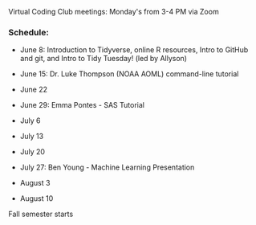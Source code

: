 Virtual Coding Club meetings: Monday's from 3-4 PM via Zoom

### Schedule:

- June 8: Introduction to Tidyverse, online R resources, Intro to GitHub and git, and Intro to Tidy Tuesday! (led by Allyson)
- June 15: Dr. Luke Thompson (NOAA AOML) command-line tutorial
- June 22
- June 29: Emma Pontes - SAS Tutorial

- July 6
- July 13
- July 20
- July 27: Ben Young - Machine Learning Presentation

- August 3
- August 10

Fall semester starts
